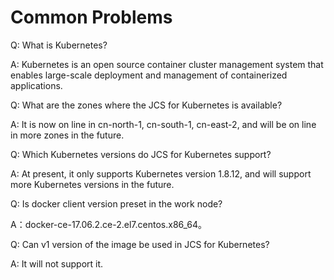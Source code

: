 
# Common Problems


Q: What is Kubernetes?

A: Kubernetes is an open source container cluster management system that enables large-scale deployment and management of containerized applications.

Q: What are the zones where the JCS for Kubernetes is available?

A: It is now on line in cn-north-1, cn-south-1, cn-east-2, and will be on line in more zones in the future.

Q: Which Kubernetes versions do JCS for Kubernetes support?

A: At present, it only supports Kubernetes version 1.8.12, and will support more Kubernetes versions in the future.

Q: Is docker client version preset in the work node?


A：docker-ce-17.06.2.ce-2.el7.centos.x86_64。

Q: Can v1 version of the image be used in JCS for Kubernetes?


A: It will not support it.
